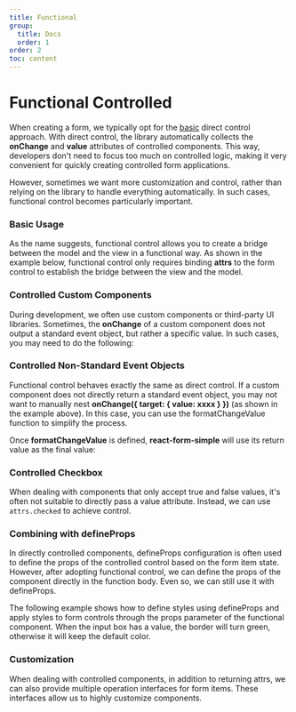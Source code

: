 ```yaml
---
title: Functional
group:
  title: Docs
  order: 1
order: 2
toc: content
---
```


# Functional Controlled

When creating a form, we typically opt for the [basic](/intro/controller) direct control approach. With direct control, the library automatically collects the **onChange** and **value** attributes of controlled components. This way, developers don't need to focus too much on controlled logic, making it very convenient for quickly creating controlled form applications.

However, sometimes we want more customization and control, rather than relying on the library to handle everything automatically. In such cases, functional control becomes particularly important.

### <Mdh version="1.5.1">Basic Usage</Mdh>

As the name suggests, functional control allows you to create a bridge between the model and the view in a functional way. As shown in the example below, functional control only requires binding **attrs** to the form control to establish the bridge between the view and the model.

<code src="../demos/_controller_fn.tsx"></code>

### <Mdh version="1.5.1">Controlled Custom Components</Mdh>

During development, we often use custom components or third-party UI libraries. Sometimes, the **onChange** of a custom component does not output a standard event object, but rather a specific value. In such cases, you may need to do the following:
<code src="../demos/_controller_fn_custom.tsx"></code>

### <Mdh version="1.5.1">Controlled Non-Standard Event Objects</Mdh>

Functional control behaves exactly the same as direct control. If a custom component does not directly return a standard event object, you may not want to manually nest **onChange({ target: { value: xxxx } })** (as shown in the example above). In this case, you can use the formatChangeValue function to simplify the process.

Once **formatChangeValue** is defined, **react-form-simple** will use its return value as the final value:

<code src="../demos/_controller_fn_outside_format.tsx"></code>

### <Mdh version="1.5.1">Controlled Checkbox</Mdh>

When dealing with components that only accept true and false values, it's often not suitable to directly pass a value attribute. Instead, we can use `attrs.checked` to achieve control.

<code src="../demos/_controller_fn_checkBox.tsx"></code>

### <Mdh version="1.5.1">Combining with defineProps</Mdh>

In directly controlled components, defineProps configuration is often used to define the props of the controlled control based on the form item state. However, after adopting functional control, we can define the props of the component directly in the function body. Even so, we can still use it with defineProps.

The following example shows how to define styles using defineProps and apply styles to form controls through the props parameter of the functional component. When the input box has a value, the border will turn green, otherwise it will keep the default color.

<code src="../demos/_controller_fn_props.tsx"></code>

### <Mdh version="1.5.1">Customization</Mdh>

When dealing with controlled components, in addition to returning attrs, we can also provide multiple operation interfaces for form items. These interfaces allow us to highly customize components.

<code src="../demos/_controller_fn_api.tsx"></code>
